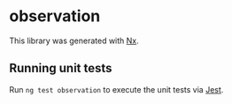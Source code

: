 # observation

This library was generated with [Nx](https://nx.dev).

## Running unit tests

Run `ng test observation` to execute the unit tests via [Jest](https://jestjs.io).
